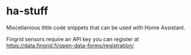 # ha-stuff
Miscellanious little code snippets that can be used with Home Assistant.

Fingrid sensors require an API key you can register at https://data.fingrid.fi/open-data-forms/registration/
